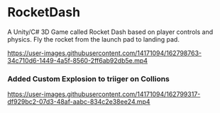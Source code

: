 # RocketDash
A Unity/C# 3D Game called Rocket Dash based on player controls and physics. Fly the rocket from the launch pad to landing pad. 

https://user-images.githubusercontent.com/14171094/162798763-34c710d6-1449-4a5f-8560-2ff6ab92db5e.mp4

### Added Custom Explosion to triiger on Collions
https://user-images.githubusercontent.com/14171094/162799317-df929bc2-07d3-48af-aabc-834c2e38ee24.mp4
